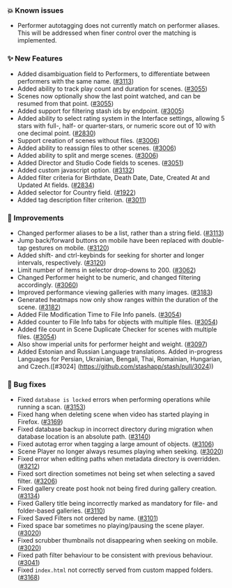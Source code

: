 ### 💥 Known issues
* Performer autotagging does not currently match on performer aliases. This will be addressed when finer control over the matching is implemented.

### ✨ New Features
* Added disambiguation field to Performers, to differentiate between performers with the same name. ([#3113](https://github.com/stashapp/stash/pull/3113))
* Added ability to track play count and duration for scenes. ([#3055](https://github.com/stashapp/stash/pull/3055))
* Scenes now optionally show the last point watched, and can be resumed from that point. ([#3055](https://github.com/stashapp/stash/pull/3055))
* Added support for filtering stash ids by endpoint. ([#3005](https://github.com/stashapp/stash/pull/3005))
* Added ability to select rating system in the Interface settings, allowing 5 stars with full-, half- or quarter-stars, or numeric score out of 10 with one decimal point. ([#2830](https://github.com/stashapp/stash/pull/2830))
* Support creation of scenes without files. ([#3006](https://github.com/stashapp/stash/pull/3006))
* Added ability to reassign files to other scenes. ([#3006](https://github.com/stashapp/stash/pull/3006))
* Added ability to split and merge scenes. ([#3006](https://github.com/stashapp/stash/pull/3006))
* Added Director and Studio Code fields to scenes. ([#3051](https://github.com/stashapp/stash/pull/3051))
* Added custom javascript option. ([#3132](https://github.com/stashapp/stash/pull/3132))
* Added filter criteria for Birthdate, Death Date, Date, Created At and Updated At fields. ([#2834](https://github.com/stashapp/stash/pull/2834))
* Added selector for Country field. ([#1922](https://github.com/stashapp/stash/pull/1922))
* Added tag description filter criterion. ([#3011](https://github.com/stashapp/stash/pull/3011))

### 🎨 Improvements
* Changed performer aliases to be a list, rather than a string field. ([#3113](https://github.com/stashapp/stash/pull/3113))
* Jump back/forward buttons on mobile have been replaced with double-tap gestures on mobile. ([#3120](https://github.com/stashapp/stash/pull/3120))
* Added shift- and ctrl-keybinds for seeking for shorter and longer intervals, respectively. ([#3120](https://github.com/stashapp/stash/pull/3120))
* Limit number of items in selector drop-downs to 200. ([#3062](https://github.com/stashapp/stash/pull/3062))
* Changed Performer height to be numeric, and changed filtering accordingly. ([#3060](https://github.com/stashapp/stash/pull/3060))
* Improved performance viewing galleries with many images. ([#3183](https://github.com/stashapp/stash/pull/3183))
* Generated heatmaps now only show ranges within the duration of the scene. ([#3182](https://github.com/stashapp/stash/pull/3182))
* Added File Modification Time to File Info panels. ([#3054](https://github.com/stashapp/stash/pull/3054))
* Added counter to File Info tabs for objects with multiple files. ([#3054](https://github.com/stashapp/stash/pull/3054))
* Added file count in Scene Duplicate Checker for scenes with multiple files. ([#3054](https://github.com/stashapp/stash/pull/3054))
* Also show imperial units for performer height and weight. ([#3097](https://github.com/stashapp/stash/pull/3097))
* Added Estonian and Russian Language translations. Added in-progress Languages for Persian, Ukrainian, Bengali, Thai, Romainian, Hungarian, and Czech.([#3024] (https://github.com/stashapp/stash/pull/3024))

### 🐛 Bug fixes
* Fixed `database is locked` errors when performing operations while running a scan. ([#3153](https://github.com/stashapp/stash/pull/3153))
* Fixed hang when deleting scene when video has started playing in Firefox. ([#3169](https://github.com/stashapp/stash/pull/3169))
* Fixed database backup in incorrect directory during migration when database location is an absolute path. ([#3140](https://github.com/stashapp/stash/pull/3140))
* Fixed autotag error when tagging a large amount of objects. ([#3106](https://github.com/stashapp/stash/pull/3106))
* Scene Player no longer always resumes playing when seeking. ([#3020](https://github.com/stashapp/stash/pull/3020))
* Fixed error when editing paths when metadata directory is overridden. ([#3212](https://github.com/stashapp/stash/pull/3212))
* Fixed sort direction sometimes not being set when selecting a saved filter. ([#3206](https://github.com/stashapp/stash/pull/3206))
* Fixed gallery create post hook not being fired during gallery creation. ([#3134](https://github.com/stashapp/stash/pull/3134))
* Fixed Gallery title being incorrectly marked as mandatory for file- and folder-based galleries. ([#3110](https://github.com/stashapp/stash/pull/3110))
* Fixed Saved Filters not ordered by name. ([#3101](https://github.com/stashapp/stash/pull/3101))
* Fixed space bar sometimes no playing/pausing the scene player. ([#3020](https://github.com/stashapp/stash/pull/3020))
* Fixed scrubber thumbnails not disappearing when seeking on mobile. ([#3020](https://github.com/stashapp/stash/pull/3020))
* Fixed path filter behaviour to be consistent with previous behaviour. ([#3041](https://github.com/stashapp/stash/pull/3041))
* Fixed `index.html` not correctly served from custom mapped folders. ([#3168](https://github.com/stashapp/stash/pull/3168))
